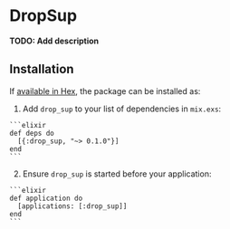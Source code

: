 # DropSup

**TODO: Add description**

## Installation

If [available in Hex](https://hex.pm/docs/publish), the package can be installed as:

  1. Add `drop_sup` to your list of dependencies in `mix.exs`:

    ```elixir
    def deps do
      [{:drop_sup, "~> 0.1.0"}]
    end
    ```

  2. Ensure `drop_sup` is started before your application:

    ```elixir
    def application do
      [applications: [:drop_sup]]
    end
    ```

